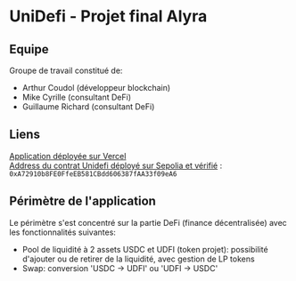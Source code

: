 # UniDefi - Projet final Alyra

## Equipe
Groupe de travail constitué de:
- Arthur Coudol (développeur blockchain)
- Mike Cyrille (consultant DeFi)
- Guillaume Richard (consultant DeFi)


## Liens
[Application déployée sur Vercel](https://unidefi-teal.vercel.app/)    
[Address du contrat Unidefi déployé sur Sepolia et vérifié](https://sepolia.etherscan.io/address/0xa72910b8fe0ffeeb581cbdd606387faa33f09ea6) :
`0xA72910b8FE0FfeEB581CBdd606387fAA33f09eA6`


## Périmètre de l'application
Le périmètre s'est concentré sur la partie DeFi (finance décentralisée) avec les fonctionnalités suivantes:
- Pool de liquidité à 2 assets USDC et UDFI (token projet): possibilité d'ajouter ou de retirer de la liquidité, avec gestion de LP tokens
- Swap: conversion 'USDC -> UDFI' ou 'UDFI -> USDC'